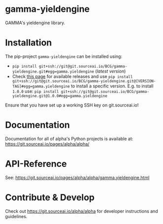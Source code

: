 # gamma-yieldengine

GAMMA's yieldengine library.

# Installation
The pip-project `gamma-yieldengine` can be installed using:
- `pip install git+ssh://git@git.sourceai.io/BCG/gamma-yieldengine.git#egg=gamma.yieldengine`
 (*latest version*)
 - Check [this page](./../../releases) for available releases and use 
 `pip install git+ssh://git@git.sourceai.io/BCG/gamma-yieldengine.git@[VERSION-TAG]#egg=gamma.yieldengine`
 to install a specific version. E.g. to install `1.0.0` use:
 `pip install git+ssh://git@git.sourceai.io/BCG/gamma-yieldengine.git@1.0.0#egg=gamma.yieldengine`

Ensure that you have set up a working SSH key on git.sourceai.io!

# Documentation
Documentation for all of alpha's Python projects is available at: 
https://git.sourceai.io/pages/alpha/alpha/

# API-Reference
See: https://git.sourceai.io/pages/alpha/alpha/gamma.yieldengine.html

# Contribute & Develop
Check out https://git.sourceai.io/alpha/alpha for developer instructions and guidelines.